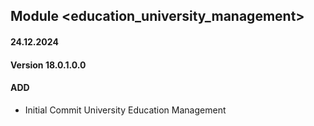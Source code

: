 ## Module <education_university_management>

#### 24.12.2024
#### Version 18.0.1.0.0
#### ADD
- Initial Commit University Education Management
